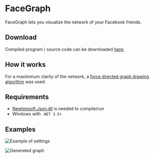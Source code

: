 FaceGraph
=========
FaceGraph lets you visualize the network of your Facebook friends.


Download
--------
Compiled program / source code can be downloaded [here](http://premun.kiba.cz/mff/FaceGraph/FaceGraph.zip);


How it works
------------
For a maximmum clarity of the network, a [force directed graph drawing algorithm](http://en.wikipedia.org/wiki/Force-directed_graph_drawing) was used.


Requirements
------------
* [Newtonsoft.Json.dll](http://json.codeplex.com/releases/view/74287) is needed to compile/run
* Windows with `.NET 3.5+`


Examples
--------
![Example of settings](https://raw.github.com/premun/FaceGraph/master/examples/GUI.png)

![Generated graph](https://raw.github.com/premun/FaceGraph/master/examples/Graph.png)
